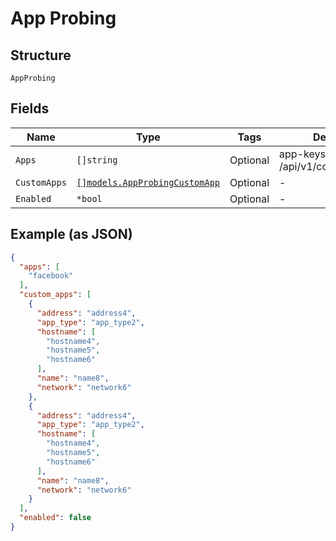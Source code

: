 
# App Probing

## Structure

`AppProbing`

## Fields

| Name | Type | Tags | Description |
|  --- | --- | --- | --- |
| `Apps` | `[]string` | Optional | app-keys from /api/v1/const/applications |
| `CustomApps` | [`[]models.AppProbingCustomApp`](../../doc/models/app-probing-custom-app.md) | Optional | - |
| `Enabled` | `*bool` | Optional | - |

## Example (as JSON)

```json
{
  "apps": [
    "facebook"
  ],
  "custom_apps": [
    {
      "address": "address4",
      "app_type": "app_type2",
      "hostname": [
        "hostname4",
        "hostname5",
        "hostname6"
      ],
      "name": "name8",
      "network": "network6"
    },
    {
      "address": "address4",
      "app_type": "app_type2",
      "hostname": [
        "hostname4",
        "hostname5",
        "hostname6"
      ],
      "name": "name8",
      "network": "network6"
    }
  ],
  "enabled": false
}
```

